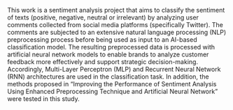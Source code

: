 This work is a sentiment analysis project that aims to classify the sentiment of texts (positive, negative, neutral or irrelevant) by analyzing user comments collected from social media platforms (specifically Twitter). The comments are subjected to an extensive natural language processing (NLP) preprocessing process before being used as input to an AI-based classification model. The resulting preprocessed data is processed with artificial neural network models to enable brands to analyze customer feedback more effectively and support strategic decision-making. Accordingly, Multi-Layer Perceptron (MLP) and Recurrent Neural Network (RNN) architectures are used in the classification task. In addition, the methods proposed in “Improving the Performance of Sentiment Analysis Using Enhanced Preprocessing Technique and Artificial Neural Network” were tested in this study.
